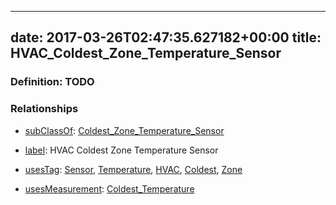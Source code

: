 
---
date: 2017-03-26T02:47:35.627182+00:00
title: HVAC_Coldest_Zone_Temperature_Sensor
---
### Definition: TODO

### Relationships

* [subClassOf](http://www.w3.org/2000/01/rdf-schema#subClassOf): [Coldest_Zone_Temperature_Sensor](https://brickschema.org/schema/1.0/Brick#Coldest_Zone_Temperature_Sensor)

* [label](http://www.w3.org/2000/01/rdf-schema#label): HVAC Coldest Zone Temperature Sensor

* [usesTag](https://brickschema.org/schema/1.0/BrickFrame#usesTag): [Sensor](https://brickschema.org/schema/1.0/BrickTag#Sensor), [Temperature](https://brickschema.org/schema/1.0/BrickTag#Temperature), [HVAC](https://brickschema.org/schema/1.0/BrickTag#HVAC), [Coldest](https://brickschema.org/schema/1.0/BrickTag#Coldest), [Zone](https://brickschema.org/schema/1.0/BrickTag#Zone)

* [usesMeasurement](https://brickschema.org/schema/1.0/BrickFrame#usesMeasurement): [Coldest_Temperature](https://brickschema.org/schema/1.0/Brick#Coldest_Temperature)
